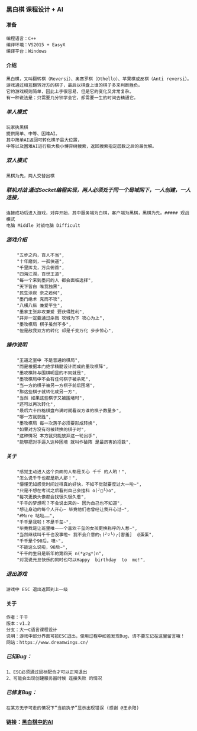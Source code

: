 ### **黑白棋 课程设计 + AI**
#### 准备
	编程语言：C++
	编译环境：VS2015 + EasyX
	编译平台：Windows

#### 介绍
	黑白棋，又叫翻转棋（Reversi）、奥赛罗棋（Othello）、苹果棋或反棋（Anti reversi）。
	游戏通过相互翻转对方的棋子，最后以棋盘上谁的棋子多来判断胜负。
	它的游戏规则简单，因此上手很容易，但是它的变化又非常复杂。
	有一种说法是：只需要几分钟学会它，却需要一生的时间去精通它。

##### 单人模式
	玩家执黑棋
	提供简单、中等、困难AI。
	其中简单AI返回可转化棋子最大位置，
	中等以及困难AI进行极大极小博弈树搜索，返回搜索指定层数之后的最优解。

##### 双人模式
	黑棋为先，两人交替出棋    
##### 联机对战	通过Socket编程实现，两人必须处于同一个局域网下，一人创建，一人连接，
	连接成功后进入游戏，对弈开始，其中服务端为白棋，客户端为黑棋，黑棋为先。##### 观战模式
	电脑 Middle 对战电脑 Difficult
##### 游戏介绍
		"五步之内，百人不当",
		"十年磨剑，一孤侠道",
		"千里挥戈，万众俯首",
		"四海江湖，百世王道",
		"每一个来到墨问的人 都会面临选择",
		"天下皆白 唯我独黑",
		"民生涂炭 奈之若何",
		"墨门绝术 克而不攻",
		"八横八纵 兼爱平生",
		"墨家主张非攻兼爱 要获得胜利",
		"并非一定要通过杀戮 攻城为下 攻心为上",
		"墨攻棋局 棋子虽然不多",
		"但是敌我双方的转化 却是千变万化 步步惊心",
##### 操作说明
		"王道之室中 不是普通的棋局",
		"而是根据本门绝学精髓设计而成的墨攻棋阵",
		"墨攻棋阵与围棋明显的不同就是",
		"墨攻棋局中不会有任何棋子被杀死",
		"当一方的棋子被另一方棋子前后围堵",
		"那这些棋子就转化成另一方",
		"当然 如果这些棋子又被围堵时",
		"还可以再次转化",
		"最后六十四格棋盘布满时就看双方谁的棋子数量多",
		"哪一方就获胜",
		"墨攻棋局 每一次落子必须要形成转换",
		"如果对方没有可被转换的棋子时",
		"这种情况 本方就只能放弃这一轮出手",
		"能够把对手逼入这种困境 就叫作破阵 是最厉害的招数",

##### 关于
		"感觉主动进入这个页面的人都是关心 千千 的人哟！",
		"怎么说千千也都是新人那！",
		"懵懂无知感觉时间过得真的好快，不知不觉就要度过大一啦~",
		"只是不想在考试之后看到自己会挂科 o(╯□╰)o",
		"每次更换头像都会找很久很久惹",
		"千千的梦想呢？不会说出来的~ 因为自己也不知道",
		"想让身边的每个人开心~ 毕竟他们也曾经让我开心过~",
		"#More 哒哒……",
		"千千是我啦！不是千玺~",
		"毕竟我是让班里唯一一个喜欢千玺的女孩更换称呼的人惹~",
		"当然继续叫千千也没事啦~ 我不会介意的╮(╯▽╰)╭[害羞]  @蛋蛋",
		"千千是个90后，噫~",
		"不能这么说啦，98后~",
		"千千的生日是新年的第四天 n(*≧▽≦*)n",
		"对我说元旦快乐的同时也可以Happy  birthday  to  me!",

##### 退出游戏
	游戏中 ESC 退出返回到上一级

#### 关于
	作者：千千
	版本：v1.2
	分支：大一C语言课程设计
	说明：游戏中部分界面可按ESC退出，使用过程中如若发现Bug，请不要忘记在这里留言哦！
	网站：https://www.dreamwings.cn/

##### 已知Bug：
	1、ESC必须通过鼠标配合才可以正常退出
	2、可能会出现创建服务器时候 连接失败 的情况

##### 已修复Bug：
	在某方无子可走的情况下“当前执子”显示出现错误 (感谢 @王余阳)

#### 链接：[黑白棋中的AI](https://www.dreamwings.cn/reversi/3013.html)
